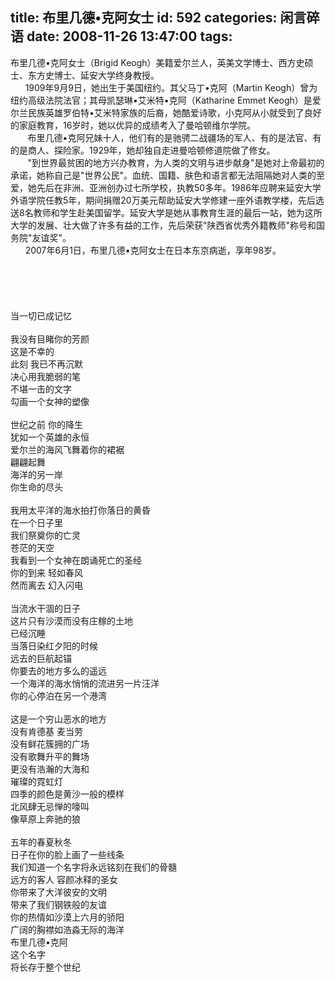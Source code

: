 title: 布里几德•克阿女士
id: 592
categories: 闲言碎语
date: 2008-11-26 13:47:00
tags:
---

布里几德•克阿女士（Brigid Keogh）美籍爱尔兰人，英美文学博士、西方史硕士、东方史博士、延安大学终身教授。
</br>&nbsp;&nbsp;&nbsp;&nbsp;&nbsp; 1909年9月9日，她出生于美国纽约。其父马丁•克阿（Martin Keogh）曾为纽约高级法院法官；其母凯瑟琳•艾米特•克阿（Katharine Emmet Keogh）是爱尔兰民族英雄罗伯特•艾米特家族的后裔，她酷爱诗歌，小克阿从小就受到了良好的家庭教育，16岁时，她以优异的成绩考入了曼哈顿维尔学院。
</br>&nbsp;&nbsp;&nbsp;&nbsp;&nbsp;&nbsp; 布里几德•克阿兄妹十人，他们有的是驰骋二战疆场的军人、有的是法官、有的是商人、探险家。1929年，她却独自走进曼哈顿修道院做了修女。
</br>&nbsp;&nbsp;&nbsp;&nbsp;&nbsp;&nbsp; &quot;到世界最贫困的地方兴办教育，为人类的文明与进步献身&quot;是她对上帝最初的承诺，她称自己是&quot;世界公民&quot;。血统、国籍、肤色和语言都无法阻隔她对人类的至爱，她先后在非洲、亚洲创办过七所学校，执教50多年。1986年应聘来延安大学外语学院任教5年，期间捐赠20万美元帮助延安大学修建一座外语教学楼，先后选送8名教师和学生赴美国留学。延安大学是她从事教育生涯的最后一站，她为这所大学的发展、壮大做了许多有益的工作，先后荣获&quot;陕西省优秀外籍教师&quot;称号和国务院&quot;友谊奖&quot;。
</br>&nbsp;&nbsp;&nbsp;&nbsp;&nbsp; 2007年6月1日，布里几德•克阿女士在日本东京病逝，享年98岁。
</br>
</br>&nbsp;
</br>
</br>&nbsp;
</br>
</br>当一切已成记忆
</br>
</br>我没有目睹你的芳颜
</br>这是不幸的
</br>此刻 我已不再沉默
</br>决心用我脆弱的笔
</br>不堪一击的文字
</br>勾画一个女神的塑像
</br>
</br>世纪之前 你的降生
</br>犹如一个英雄的永恒
</br>爱尔兰的海风飞舞着你的裙裾
</br>翩翩起舞
</br>海洋的另一岸
</br>你生命的尽头
</br>
</br>我用太平洋的海水拍打你落日的黄昏
</br>在一个日子里
</br>我们祭奠你的亡灵
</br>苍茫的天空
</br>我看到一个女神在朗诵死亡的圣经
</br>你的到来 轻如春风
</br>然而离去 幻入闪电
</br>
</br>当流水干涸的日子
</br>这片只有沙漠而没有庄稼的土地
</br>已经沉睡
</br>当落日染红夕阳的时候
</br>远去的巨航起锚
</br>你要去的地方多么的遥远
</br>一个海洋的海水悄悄的流进另一片汪洋
</br>你的心停泊在另一个港湾
</br>
</br>这是一个穷山恶水的地方
</br>没有肯德基 麦当劳
</br>没有鲜花簇拥的广场
</br>没有歌舞升平的舞场
</br>更没有浩瀚的大海和
</br>璀璨的霓虹灯
</br>四季的颜色是黄沙一般的模样
</br>北风肆无忌惮的嚎叫
</br>像草原上奔驰的狼
</br>
</br>五年的春夏秋冬
</br>日子在你的脸上画了一些线条
</br>我们知道一个名字将永远铭刻在我们的骨髓
</br>远方的客人 容颜冰释的圣女
</br>你带来了大洋彼安的文明
</br>带来了我们钢铁般的友谊
</br>你的热情如沙漠上六月的骄阳
</br>广阔的胸襟如浩淼无际的海洋
</br>布里几德•克阿
</br>这个名字
</br>将长存于整个世纪

